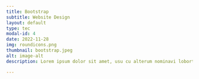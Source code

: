 ```yaml
---
title: Bootstrap
subtitle: Website Design
layout: default
type: tec
modal-id: 4
date: 2022-11-28
img: roundicons.png
thumbnail: bootstrap.jpeg
alt: image-alt
description: Lorem ipsum dolor sit amet, usu cu alterum nominavi lobortis. 

---
```

